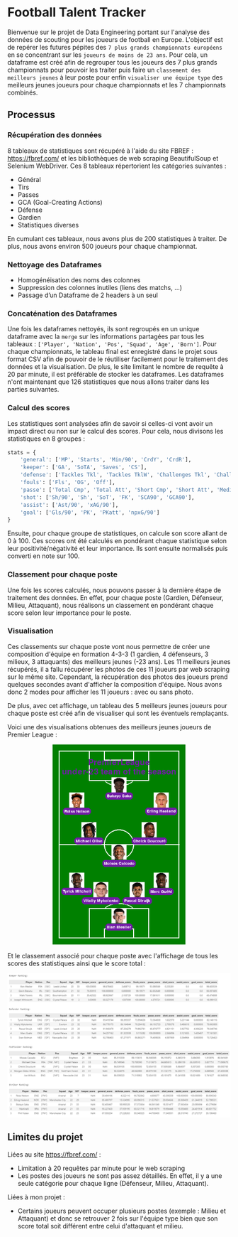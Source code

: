 # Football Talent Tracker

Bienvenue sur le projet de Data Engineering portant sur l'analyse des données de scouting pour les joueurs de football en Europe.
L'objectif est de repérer les futures pépites des `7 plus grands championnats européens` en se concentrant sur les `joueurs de moins de 23 ans`. Pour cela, un dataframe est créé afin de regrouper tous les joueurs des 7 plus grands championnats pour pouvoir les traiter puis faire un `classement des meilleurs jeunes` à leur poste pour enfin `visualiser une équipe type` des meilleurs jeunes joueurs pour chaque championnats et les 7 championnats combinés.

## Processus

### Récupération des données

8 tableaux de statistiques sont récupéré à l'aide du site FBREF : https://fbref.com/ et les bibliothèques de web scraping BeautifulSoup et Selenium WebDriver.
Ces 8 tableaux répertorient les catégories suivantes :
- Général 
- Tirs
- Passes
- GCA (Goal-Creating Actions)
- Défense
- Gardien
- Statistiques diverses

En cumulant ces tableaux, nous avons plus de 200 statistiques à traiter. De plus, nous avons environ 500 joueurs pour chaque championnat.

### Nettoyage des Dataframes

- Homogénéisation des noms des colonnes
- Suppression des colonnes inutiles (liens des matchs, …)
- Passage d’un Dataframe de 2 headers à un seul

### Concaténation des Dataframes

Une fois les dataframes nettoyés, ils sont regroupés en un unique dataframe avec la `merge` sur les informations partagées par tous les tableaux : `['Player', 'Nation', 'Pos', 'Squad', 'Age', 'Born']`.
Pour chaque championnats, le tableau final est enregistré dans le projet sous format CSV afin de pouvoir de le réutiliser facilement pour le traitement des données et la visualisation. De plus, le site limitant le nombre de requête à 20 par minute, il est préférable de stocker les dataframes.
Les dataframes n'ont maintenant que 126 statistiques que nous allons traiter dans les parties suivantes.

### Calcul des scores

Les statistiques sont analysées afin de savoir si celles-ci vont avoir un impact direct ou non sur le calcul des scores. Pour cela, nous divisons les statistiques en 8 groupes  :
```python
stats = {
    'general': ['MP', 'Starts', 'Min/90', 'CrdY', 'CrdR'],
    'keeper': ['GA', 'SoTA', 'Saves', 'CS'],
    'defense': ['Tackles Tkl', 'Tackles TklW', 'Challenges Tkl', 'Challenges Att', 'Blocks Blocks', 'Blocks Sh', 'Blocks Pass', 'Int', 'Err', 'Recov'],
    'fouls': ['Fls', 'OG', 'Off'],
    'passe': ['Total Cmp', 'Total Att', 'Short Cmp', 'Short Att', 'Medium Cmp', 'Medium Att', 'Long Cmp', 'Long Att', 'KP', 'PrgP'],
    'shot': ['Sh/90', 'Sh', 'SoT', 'FK', 'SCA90', 'GCA90'],
    'assist': ['Ast/90', 'xAG/90'],
    'goal': ['Gls/90', 'PK', 'PKatt', 'npxG/90']
}
```

Ensuite, pour chaque groupe de statistiques, on calcule son score allant de 0 à 100. Ces scores ont été calculés en pondérant chaque statistique selon leur positivité/négativité et leur importance. Ils sont ensuite normalisés puis converti en note sur 100.

### Classement pour chaque poste

Une fois les scores calculés, nous pouvons passer à la dernière étape de traitement des données. En effet, pour chaque poste (Gardien, Défenseur, Milieu, Attaquant), nous réalisons un classement en pondérant chaque score selon leur importance pour le poste.

### Visualisation

Ces classements sur chaque poste vont nous permettre de créer une composition d'équipe en formation 4-3-3 (1 gardien, 4 défenseurs, 3 milieux, 3 attaquants) des meilleurs jeunes (-23 ans). Les 11 meilleurs jeunes récupérés, il a fallu récupérer les photos de ces 11 joueurs par web scraping sur le même site.
Cependant, la récupération des photos des joueurs prend quelques secondes avant d'afficher la composition d'équipe. Nous avons donc 2 modes pour afficher les 11 joueurs : avec ou sans photo.

De plus, avec cet affichage, un tableau des 5 meilleurs jeunes joueurs pour chaque poste est créé afin de visualiser qui sont les éventuels remplaçants.

Voici une des visualisations obtenues des meilleurs jeunes joueurs de Premier League :
<p align="center">
    <img src="./assets/lineups_under_23_PremierLeague.png"  width="300" alt="Meilleurs jeunes joueurs de Premier League" >
</p>

Et le classement associé pour chaque poste avec l'affichage de tous les scores des statistiques ainsi que le score total :
<p align="center">
    <img src="./assets/ranking_under_23_PremierLeague.png"  width="600" alt="Meilleurs jeunes joueurs de Premier League" >
</p>

## Limites du projet

Liées au site https://fbref.com/ :
- Limitation à 20 requêtes par minute pour le web scraping
- Les postes des joueurs ne sont pas assez détaillés. En effet, il y a une seule catégorie pour chaque ligne (Défenseur, Milieu, Attaquant).

Liées à mon projet :
- Certains joueurs peuvent occuper plusieurs postes (exemple : Milieu et Attaquant) et donc se retrouver 2 fois sur l'équipe type bien que son score total soit différent entre celui d'attaquant et milieu.
